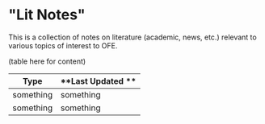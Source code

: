 # "Lit Notes"
This is a collection of notes on literature (academic, news, etc.) relevant to various topics of interest to OFE.


(table here for content)

**Type**      | **Last Updated  **
--------- | ---------  
something | something   
something | something  
